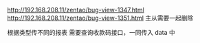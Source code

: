 http://192.168.208.11/zentao/bug-view-1347.html
http://192.168.208.11/zentao/bug-view-1351.html 主从需要一起删除



根据类型传不同的报表
需要查询收款码接口，一同传入 data 中

